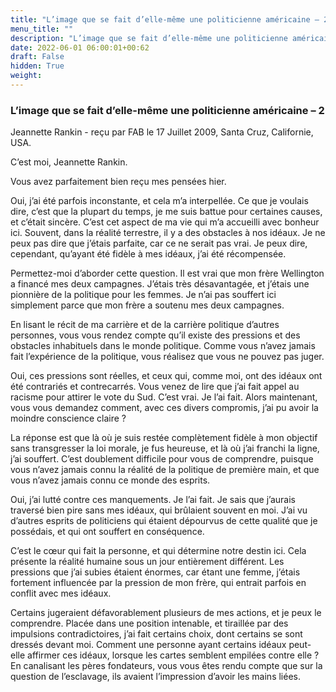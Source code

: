 ```yaml
---
title: "L’image que se fait d’elle-même une politicienne américaine – 2"
menu_title: ""
description: "L’image que se fait d’elle-même une politicienne américaine – 2"
date: 2022-06-01 06:00:01+00:62
draft: False
hidden: True
weight:
---
```

### L’image que se fait d’elle-même une politicienne américaine – 2

Jeannette Rankin - reçu par FAB le 17 Juillet 2009, Santa Cruz, Californie, USA.

C’est moi, Jeannette Rankin.

Vous avez parfaitement bien reçu mes pensées hier.

Oui, j’ai été parfois inconstante, et cela m’a interpellée. Ce que je voulais dire, c’est que la plupart du temps, je me suis battue pour certaines causes, et c’était sincère. C’est cet aspect de ma vie qui m’a accueilli avec bonheur ici. Souvent, dans la réalité terrestre, il y a des obstacles à nos idéaux. Je ne peux pas dire que j’étais parfaite, car ce ne serait pas vrai. Je peux dire, cependant, qu’ayant été fidèle à mes idéaux, j’ai été récompensée.

Permettez-moi d’aborder cette question. Il est vrai que mon frère Wellington a financé mes deux campagnes. J’étais très désavantagée, et j’étais une pionnière de la politique pour les femmes. Je n’ai pas souffert ici simplement parce que mon frère a soutenu mes deux campagnes.

En lisant le récit de ma carrière et de la carrière politique d’autres personnes, vous vous rendez compte qu’il existe des pressions et des obstacles inhabituels dans le monde politique. Comme vous n’avez jamais fait l’expérience de la politique, vous réalisez que vous ne pouvez pas juger.

Oui, ces pressions sont réelles, et ceux qui, comme moi, ont des idéaux ont été contrariés et contrecarrés. Vous venez de lire que j’ai fait appel au racisme pour attirer le vote du Sud. C’est vrai. Je l’ai fait. Alors maintenant, vous vous demandez comment, avec ces divers compromis, j’ai pu avoir la moindre conscience claire ?

La réponse est que là où je suis restée complètement fidèle à mon objectif sans transgresser la loi morale, je fus heureuse, et là où j’ai franchi la ligne, j’ai souffert. C’est doublement difficile pour vous de comprendre, puisque vous n’avez jamais connu la réalité de la politique de première main, et que vous n’avez jamais connu ce monde des esprits.

Oui, j’ai lutté contre ces manquements. Je l’ai fait. Je sais que j’aurais traversé bien pire sans mes idéaux, qui brûlaient souvent en moi. J’ai vu d’autres esprits de politiciens qui étaient dépourvus de cette qualité que je possédais, et qui ont souffert en conséquence.

C’est le cœur qui fait la personne, et qui détermine notre destin ici. Cela présente la réalité humaine sous un jour entièrement différent. Les pressions que j’ai subies étaient énormes, car étant une femme, j’étais fortement influencée par la pression de mon frère, qui entrait parfois en conflit avec mes idéaux.

Certains jugeraient défavorablement plusieurs de mes actions, et je peux le comprendre. Placée dans une position intenable, et tiraillée par des impulsions contradictoires, j’ai fait certains choix, dont certains se sont dressés devant moi. Comment une personne ayant certains idéaux peut-elle affirmer ces idéaux, lorsque les cartes semblent empilées contre elle ? En canalisant les pères fondateurs, vous vous êtes rendu compte que sur la question de l’esclavage, ils avaient l’impression d’avoir les mains liées.